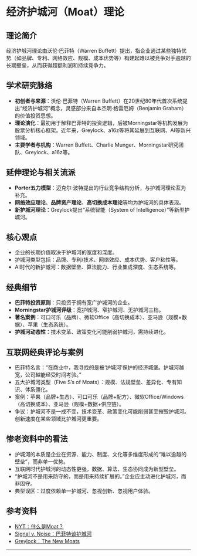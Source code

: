 # 经济护城河（Moat）理论

## 理论简介
经济护城河理论由沃伦·巴菲特（Warren Buffett）提出，指企业通过某些独特优势（如品牌、专利、网络效应、规模、成本优势等）构建起难以被竞争对手逾越的长期壁垒，从而获得超额利润和持续竞争力。

## 学术研究脉络
- **初创者与来源**：沃伦·巴菲特（Warren Buffett）在20世纪80年代首次系统提出“经济护城河”概念，灵感部分来自本杰明·格雷厄姆（Benjamin Graham）的价值投资思想。
- **理论演化**：最初用于解释巴菲特的投资逻辑，后被Morningstar等机构发展为股票分析核心框架。近年来，Greylock、a16z等将其延展到互联网、AI等新兴领域。
- **主要学者与机构**：Warren Buffett、Charlie Munger、Morningstar研究团队、Greylock、a16z等。

## 延伸理论与相关流派
- **Porter五力模型**：迈克尔·波特提出的行业竞争结构分析，与护城河理论互为补充。
- **网络效应理论**、**品牌资产理论**、**高切换成本理论**等均为护城河的具体表现。
- **新护城河理论**：Greylock提出“系统智能（System of Intelligence）”等新型护城河。

## 核心观点
- 企业的长期价值取决于护城河的宽度和深度。
- 护城河类型包括：品牌、专利/技术、网络效应、成本优势、客户粘性等。
- AI时代的新护城河：数据壁垒、算法能力、行业集成深度、生态系统等。

## 经典细节
- **巴菲特投资原则**：只投资于拥有宽广护城河的企业。
- **Morningstar护城河评级**：宽护城河、窄护城河、无护城河三档。
- **著名案例**：可口可乐（品牌）、微软Office（高切换成本）、亚马逊（规模+数据）、苹果（生态系统）。
- **护城河动态性**：技术变革、政策变化可能削弱护城河，需持续进化。

## 互联网经典评论与案例
- 巴菲特名言：“在商业中，我寻找的是被‘护城河’保护的经济城堡。护城河越宽，公司越能经受时间考验。”
- 五大护城河类型（Five S’s of Moats）：规模、法规壁垒、差异化、专有知识、体系僵化。
- 案例：苹果（品牌+生态）、可口可乐（品牌+配方）、微软Office/Windows（高切换成本）、亚马逊（规模+数据+供应链）。
- 争议：护城河不是一成不变，技术变革、政策变化可能削弱甚至摧毁护城河。创新速度在某些领域比护城河更重要。

## 惨老资料中的看法
- 护城河的本质是企业在资源、能力、制度、文化等多维度形成的“难以逾越的壁垒”，而非单一优势。
- 互联网时代护城河的动态性更强，数据、算法、生态协同成为新型壁垒。
- “护城河不是用来防守的，而是用来持续扩展的。”企业应主动进化护城河，而非固守。
- 典型误区：过度依赖单一护城河、忽视创新、忽视用户体验。

## 参考资料
- [NYT：什么是Moat？](https://www.nytimes.com/2023/09/29/business/what-is-a-moat.html)
- [Signal v. Noise：巴菲特谈护城河](https://signalvnoise.com/posts/333-warren-buffett-on-castles-and-moats)
- [Greylock：The New Moats](https://greylock.com/greymatter/the-new-moats/)

---

